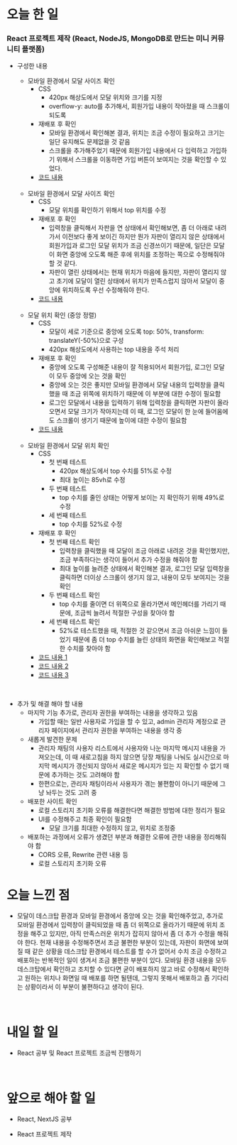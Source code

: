 # 오늘 한 일

### React 프로젝트 제작 (React, NodeJS, MongoDB로 만드는 미니 커뮤니티 플랫폼)

- 구성한 내용

  - 모바일 환경에서 모달 사이즈 확인
    - CSS
      - 420px 해상도에서 모달 위치와 크기를 지정
      - overflow-y: auto를 추가해서, 회원가입 내용이 작아졌을 때 스크롤이 되도록
    - 재배포 후 확인
      - 모바일 환경에서 확인해본 결과, 위치는 조금 수정이 필요하고 크기는 일단 유지해도 문제없을 것 같음
      - 스크롤을 추가해주었기 때문에 회원가입 내용에서 다 입력하고 가입하기 위해서 스크롤을 이동하면 가입 버튼이 보여지는 것을 확인할 수 있었다.
    - [코드 내용](https://github.com/jeongsangtae/mini-community-platform/commit/616b08048d8a9eaa8f226f06a5ceec4ee2398fc8)

  <br />

  - 모바일 환경에서 모달 사이즈 확인
    - CSS
      - 모달 위치를 확인하기 위해서 top 위치를 수정
    - 재배포 후 확인
      - 입력창을 클릭해서 자판을 연 상태에서 확인해보면, 좀 더 아래로 내려가서 이전보다 좋게 보이긴 하지만 뭔가 자판이 열리지 않은 상태에서 회원가입과 로그인 모달 위치가 조금 신경쓰이기 때문에, 일단은 모달이 화면 중앙에 오도록 해준 후에 위치를 조정하는 쪽으로 수정해줘야 할 것 같다.
      - 자판이 열린 상태에서는 현재 위치가 마음에 들지만, 자판이 열리지 않고 초기에 모달이 열린 상태에서 위치가 만족스럽지 않아서 모달이 중앙에 위치하도록 우선 수정해줘야 한다.
    - [코드 내용](https://github.com/jeongsangtae/mini-community-platform/commit/82e3666a5404f805fbb131ee76a1d09c966e051f)

  <br />

  - 모달 위치 확인 (중앙 정렬)
    - CSS
      - 모달이 세로 기준으로 중앙에 오도록 top: 50%, transform: translateY(-50%)으로 구성
      - 420px 해상도에서 사용하는 top 내용을 주석 처리
    - 재배포 후 확인
      - 중앙에 오도록 구성해준 내용이 잘 적용되어서 회원가입, 로그인 모달이 모두 중앙에 오는 것을 확인
      - 중앙에 오는 것은 좋지만 모바일 환경에서 모달 내용의 입력창을 클릭했을 때 조금 위쪽에 위치하기 때문에 이 부분에 대한 수정이 필요함
      - 로그인 모달에서 내용을 입력하기 위해 입력창을 클릭하면 자판이 올라오면서 모달 크기가 작아지는데 이 때, 로그인 모달이 한 눈에 들어옴에도 스크롤이 생기기 때문에 높이에 대한 수정이 필요함
    - [코드 내용](https://github.com/jeongsangtae/mini-community-platform/commit/a1f3343944d358903e24d88bf064a47e5754a663)

  <br />

  - 모바일 환경에서 모달 위치 확인
    - CSS
      - 첫 번째 테스트
        - 420px 해상도에서 top 수치를 51%로 수정
        - 최대 높이는 85vh로 수정
      - 두 번째 테스트
        - top 수치를 줄인 상태는 어떻게 보이는 지 확인하기 위해 49%로 수정
      - 세 번째 테스트
        - top 수치를 52%로 수정
    - 재배포 후 확인
      - 첫 번째 테스트 확인
        - 입력창을 클릭했을 때 모달이 조금 아래로 내려온 것을 확인했지만, 조금 부족하다는 생각이 들어서 추가 수정을 해줘야 함
        - 최대 높이를 늘려준 상태에서 확인해본 결과, 로그인 모달 입력창을 클릭하면 더이상 스크롤이 생기지 않고, 내용이 모두 보여지는 것을 확인
      - 두 번째 테스트 확인
        - top 수치를 줄이면 더 위쪽으로 올라가면서 메인헤더를 가리기 때문에, 조금씩 늘려서 적절한 구성을 찾아야 함
      - 세 번째 테스트 확인
        - 52%로 테스트했을 때, 적절한 것 같으면서 조금 아쉬운 느낌이 들었기 때문에 좀 더 top 수치를 늘린 상태의 화면을 확인해보고 적절한 수치를 찾아야 함
    - [코드 내용 1](https://github.com/jeongsangtae/mini-community-platform/commit/61138b48016827d3c5e3f63c5792f69a4b0787cc)
    - [코드 내용 2](https://github.com/jeongsangtae/mini-community-platform/commit/1871dc93040fee4216ea451d1f3eb48eb3e3f070)
    - [코드 내용 3](https://github.com/jeongsangtae/mini-community-platform/commit/17e90c2c8f2d5060c29b0ef323e55f83b0c11083)

<br />

- 추가 및 해결 해야 할 내용
  - 마지막 기능 추가로, 관리자 권한을 부여하는 내용을 생각하고 있음
    - 가입할 때는 일반 사용자로 가입을 할 수 있고, admin 관리자 계정으로 관리자 페이지에서 관리자 권한을 부여하는 내용을 생각 중
  - 새롭게 발견한 문제
    - 관리자 채팅의 사용자 리스트에서 사용자와 나눈 마지막 메시지 내용을 가져오는데, 이 때 새로고침을 하지 않으면 당장 채팅을 나눠도 실시간으로 마지막 메시지가 갱신되지 않아서 새로운 메시지가 있는 지 확인할 수 없기 때문에 추가하는 것도 고려해야 함
    - 한편으로는, 관리자 채팅이라서 사용자가 겪는 불편함이 아니기 때문에 그냥 놔두는 것도 고려 중
  - 배포한 사이트 확인
    - 로컬 스토리지 초기화 오류를 해결한다면 해결한 방법에 대한 정리가 필요
    - UI를 수정해주고 최종 확인이 필요함
      - 모달 크기를 최대한 수정하지 않고, 위치로 조정중
  - 배포하는 과정에서 오류가 생겼던 부분과 해결한 오류에 관한 내용을 정리해줘야 함
    - CORS 오류, Rewrite 관련 내용 등
    - 로컬 스토리지 초기화 오류

# 오늘 느낀 점

- 모달이 데스크탑 환경과 모바일 환경에서 중앙에 오는 것을 확인해주었고, 추가로 모바일 환경에서 입력창이 클릭되었을 때 좀 더 위쪽으로 올라가기 때문에 위치 조정을 해주고 있지만, 아직 만족스러운 위치가 잡히지 않아서 좀 더 추가 수정을 해줘야 한다. 현재 내용을 수정해주면서 조금 불편한 부분이 있는데, 자판이 화면에 보여질 때 같은 상황을 데스크탑 환경에서 테스트를 할 수가 없어서 수치 조금 수정하고 배포하는 반복적인 일이 생겨서 조금 불편한 부분이 있다. 모바일 환경 내용을 모두 데스크탑에서 확인하고 조치할 수 있다면 굳이 배포하지 않고 바로 수정해서 확인하고 원하는 위치나 화면일 때 배포를 하면 될텐데, 그렇지 못해서 배포하고 좀 기다리는 상황이라서 이 부분이 불편하다고 생각이 된다.

<br />

# 내일 할 일

- React 공부 및 React 프로젝트 조금씩 진행하기

<br />

# 앞으로 해야 할 일

- React, NextJS 공부

- React 프로젝트 제작
